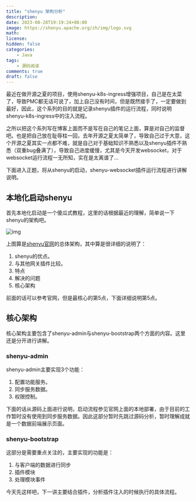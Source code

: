 ```yaml
---
title: "shenyu 架构分析"
description: 
date: 2023-08-28T19:19:24+08:00
image: https://shenyu.apache.org/zh/img/logo.svg
math: 
license: 
hidden: false
categories:
    - Java
tags:
    - 源码阅读
comments: true
draft: false
---
```


最近在做开源之夏的项目，使用shenyu-k8s-ingress增强项目，自己是在太菜了，导致PMC都无话可说了，加上自己没有时间，但是既然接手了，一定要做到最好，因此，这个系列的目的就是记录shenyu插件的运行流程，同时说明shenyu-k8s-ingress中的注入流程。

之所以把这个系列写在博客上面而不是写在自己的笔记上面，算是对自己的监督吧。也是把自己放在耻辱柱一回，去年开源之夏太简单了，导致自己过于大意，这个开源之夏其实一点都不难，就是自己对于基础知识不熟悉以及shenyu插件不熟悉（双重bug叠满了），导致自己进度缓慢，尤其是今天开发websocket，对于websocket运行流程一无所知，实在是太离谱了...

下面进入正题，将从shenyu的启动，shenyu-websocket插件运行流程进行讲解说明。

## 本地化启动shenyu

首先本地化启动是一个傻瓜式教程，这里的话根据最近的理解，简单说一下shenyu的架构吧。

![img](https://shenyu.apache.org/img/shenyu/activite/shenyu-xmind.png)

上图算是[shenyu官网](https://shenyu.apache.org/zh/docs/index)的总体架构，其中算是很详细的说明了：

1. shenyu的优点。
2. 与其他网关插件比较。
3. 特点
4. 解决的问题
5. 核心架构

前面的话可以参考官网，但是最核心的第5点，下面详细说明第5点。

## 核心架构

核心架构主要包含了shenyu-admin与shenyu-bootstrap两个方面的内容。这里还是分开进行讲解。

### shenyu-admin

shenyu-admin主要实现3个功能：

1. 配置功能服务。
2. 同步服务数据。
3. 权限控制。

下面的话从源码上面进行说明，启动流程参见官网上面的本地部署，由于目前的工作暂时没有使用到同步服务数据。因此这部分暂时先跳过源码分析，暂时理解成就是一个数据前端展示页面。

### shenyu-bootstrap

这部分是需要重点关注的，主要实现的功能是：

1. 与客户端的数据进行同步
2. 插件模块
3. 处理模块事件

今天先这样吧，下一讲主要结合插件，分析插件注入的时候执行的具体流程。

